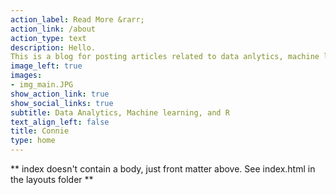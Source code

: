 ```yaml
---
action_label: Read More &rarr;
action_link: /about
action_type: text
description: Hello. 
This is a blog for posting articles related to data anlytics, machine learning, and R program. thank you for coming my blog. Explore the top bar to find the articles which you want.
image_left: true
images:
- img_main.JPG
show_action_link: true
show_social_links: true
subtitle: Data Analytics, Machine learning, and R
text_align_left: false
title: Connie
type: home
---
```


** index doesn't contain a body, just front matter above.
See index.html in the layouts folder **
